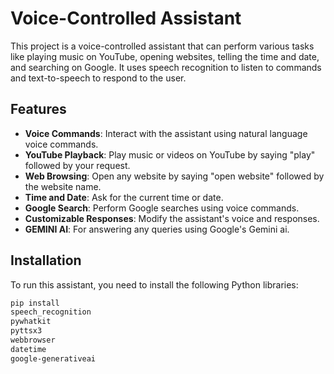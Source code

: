 # Voice-Controlled Assistant

This project is a voice-controlled assistant that can perform various tasks like playing music on YouTube, opening websites, telling the time and date, and searching on Google. It uses speech recognition to listen to commands and text-to-speech to respond to the user.

## Features

- **Voice Commands**: Interact with the assistant using natural language voice commands.
- **YouTube Playback**: Play music or videos on YouTube by saying "play" followed by your request.
- **Web Browsing**: Open any website by saying "open website" followed by the website name.
- **Time and Date**: Ask for the current time or date.
- **Google Search**: Perform Google searches using voice commands.
- **Customizable Responses**: Modify the assistant's voice and responses.
- **GEMINI AI**: For answering any queries using Google's Gemini ai. 

## Installation

To run this assistant, you need to install the following Python libraries:

```bash
pip install
speech_recognition
pywhatkit
pyttsx3
webbrowser
datetime
google-generativeai
